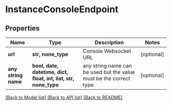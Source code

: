 # InstanceConsoleEndpoint


## Properties
Name | Type | Description | Notes
------------ | ------------- | ------------- | -------------
**url** | **str, none_type** | Console Websocket URL | [optional] 
**any string name** | **bool, date, datetime, dict, float, int, list, str, none_type** | any string name can be used but the value must be the correct type | [optional]

[[Back to Model list]](../README.md#documentation-for-models) [[Back to API list]](../README.md#documentation-for-api-endpoints) [[Back to README]](../README.md)


